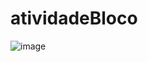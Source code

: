 # atividadeBloco
![image](https://user-images.githubusercontent.com/91691219/165406105-a241e796-0ecf-43c4-952b-660f347e6582.png)
